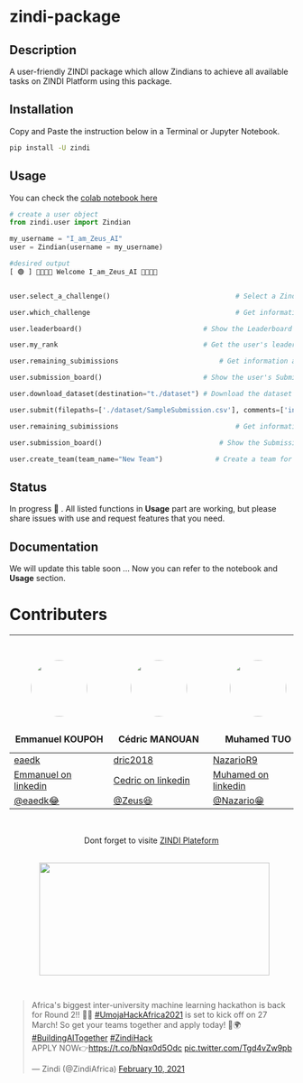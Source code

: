 # zindi-package

## Description

A user-friendly ZINDI package which allow Zindians to achieve all available tasks on ZINDI Platform using this package.

## Installation

Copy and Paste the instruction below in a Terminal or Jupyter Notebook.

```bash
pip install -U zindi
```

## Usage

You can check the [colab notebook here](https://colab.research.google.com/drive/1zzAUWkJ8R5GQzxsdJ5i7XTxaGe2tmUF4?usp=sharing)

```python
# create a user object
from zindi.user import Zindian

my_username = "I_am_Zeus_AI"
user = Zindian(username = my_username)

#desired output
[ 🟢 ] 👋🏾👋🏾 Welcome I_am_Zeus_AI 👋🏾👋🏾


user.select_a_challenge()                               # Select a Zindi challenge

user.which_challenge                                    # Get information about the selected challenge

user.leaderboard()                              # Show the Leaderboard of the selected challenge

user.my_rank                                    # Get the user's leaderboard rank

user.remaining_subimissions                         # Get information about how many submission you can still push now to Zindi

user.submission_board()                         # Show the user's Submission-board of the selected challenge

user.download_dataset(destination="t./dataset") # Download the dataset of the selected challenge

user.submit(filepaths=['./dataset/SampleSubmission.csv'], comments=['initial submission']) # Push a submission to Zindi : the SampleSubmission file

user.remaining_subimissions                             # Get information about how many submission you can still push now to Zindi

user.submission_board()                             # Show the Submission-board of the selected challenge

user.create_team(team_name="New Team")             # Create a team for the selected challenge

```

## Status

In progress 🚧 . All listed functions in **Usage** part are working, but please share issues with use and request features that you need.

## Documentation

We will update this table soon ... Now you can refer to the notebook and **Usage** section.

# Contributers

<div align='center'>

| <img src='https://media-exp1.licdn.com/dms/image/C5103AQEWceAkHjUwVw/profile-displayphoto-shrink_100_100/0/1582378323644?e=1658361600&v=beta&t=HLQGLn2wqkq_Utgt3e0hiM-vBGZF8_-RRVAl12PP_N0' width='100' height='100' style='border-radius:50%; margin:.8cm'> <br>Emmanuel KOUPOH                        | <img src='https://dric2018.github.io/static/media/pic1.19034710.png' width='100' height='100' style='border-radius:50%; margin:.8cm'> <br>Cédric MANOUAN                      | <img src='https://media-exp1.licdn.com/dms/image/C4D03AQH1XHqqND9Syg/profile-displayphoto-shrink_400_400/0/1588010132707?e=1658361600&v=beta&t=qRhIGUjwBx9BnThdKR2kgbjkZDh0m2x5mx9FntgKPEA' width='100' height='100' style='border-radius:50%; margin:.8cm'> <br>Muhamed TUO                      | <img src='https://avatars.githubusercontent.com/u/45461704?s=96&v=4' width='100' height='100' style='border-radius:50%; margin:.8cm'> <br>Elie Alex Kameni Ngangue                      |
|--------------------------------------|-------------------------------|----------------------------------------------|----------------------------------------------|
| [eaedk](https://github.com/eaedk) | [dric2018](https://github.com/dric2018) | [NazarioR9](https://github.com/NazarioR9)| [KameniAlexNea](https://github.com/KameniAlexNea) |
| [Emmanuel on linkedin](https://www.linkedin.com/in/esaïe-alain-emmanuel-dina-koupoh-7b974a17a) | [Cedric on linkedin](https://www.linkedin.com/in/cédric-pascal-emmanuel-manouan-ba9ba1181) | [Muhamed on linkedin](https://www.linkedin.com/in/muhamed-tuo-b1b3a0162) | [Alex on linkedin](https://www.linkedin.com/in/elie-alex-kameni-ngangue) |
|[@eaedk😂](https://zindi.africa/users/eaedk) | [@Zeus😆](https://zindi.africa/users/I_am_Zeus_AI) |   [@Nazario😁](https://zindi.africa/users/Muhamed_Tuo)   | [@alexneakameni🤗](https://zindi.africa/users/Kamenialexnea) |

<br>


Dont forget to visite [ZINDI Plateform](www.zindi.africa)<br>
<img src='https://media-exp1.licdn.com/dms/image/C4D1BAQFlZkR1frDd6w/company-background_10000/0/1632989550932?e=1653228000&v=beta&t=ApaXaPwZhe0UtIQp7gz_wF9eJKNrMMPp0xpnjS3vL9E' width='90%' height='200' style='border-radius:5; margin:.8cm'>


</div>
<blockquote class="twitter-tweet"><p lang="en" dir="ltr">Africa&#39;s biggest inter-university machine learning hackathon is back for Round 2!! 🎉😁 <a href="https://twitter.com/hashtag/UmojaHackAfrica2021?src=hash&amp;ref_src=twsrc%5Etfw">#UmojaHackAfrica2021</a> is set to kick off on 27 March! So get your teams together and apply today! 🌈🌍 <a href="https://twitter.com/hashtag/BuildingAITogether?src=hash&amp;ref_src=twsrc%5Etfw">#BuildingAITogether</a> <a href="https://twitter.com/hashtag/ZindiHack?src=hash&amp;ref_src=twsrc%5Etfw">#ZindiHack</a><br>APPLY NOW👉<a href="https://t.co/bNqx0d5Odc">https://t.co/bNqx0d5Odc</a> <a href="https://t.co/Tgd4vZw9pb">pic.twitter.com/Tgd4vZw9pb</a></p>&mdash; Zindi (@ZindiAfrica) <a href="https://twitter.com/ZindiAfrica/status/1359502643849273351?ref_src=twsrc%5Etfw">February 10, 2021</a></blockquote>